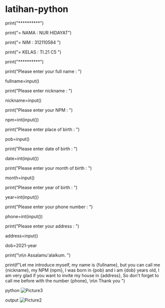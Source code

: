 # latihan-python

print("**********")

print("= NAMA    : NUR HIDAYAT")

print("= NIM     : 312110584         ")

print("= KELAS   : TI.21 C5         ")

print("**********")


print("Please enter your full name : ")

fullname=input()

print("Please enter nickname : ")

nickname=input()

print("Please enter your NPM : ")

npm=int(input())

print("Please enter place of birth : ")

pob=input()

print("Please enter date of birth : ")

date=int(input())

print("Please enter your month of birth : ")

month=input()

print("Please enter year of birth : ")

year=int(input())

print("Please enter your phone number : ")

phone=int(input())

print("Please enter your address : ")

address=input()


dob=2021-year

print("\n\n Assalamu'alaikum. ")

print(f"Let me introduce myself, my name is {fullname}, but you can call me {nickname}, my NPM {npm}, I was born in {pob} and i am {dob} years old, I am very glad if you want to invite my house in {address}, So don't forget to call me before with the number {phone}, \n\n Thank you ")

python
![Picture3](https://user-images.githubusercontent.com/92669810/138605986-7d718ce5-582d-4ce6-8e93-d9db3178ae2d.png)

output
![Picture2](https://user-images.githubusercontent.com/92669810/138605948-2eeecb2e-359a-43e3-b150-c30cb3c032c8.png)
